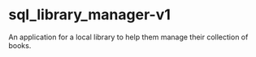 # sql_library_manager-v1
 An application for a local library to help them manage their collection of books. 
